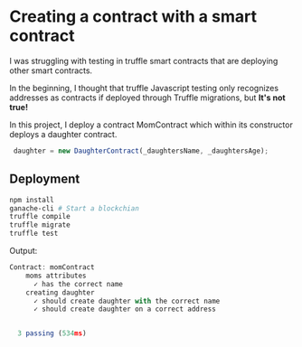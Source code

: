 # Creating a contract with a smart contract

I was struggling with testing in truffle smart contracts that are deploying other smart contracts.

In the beginning, I thought that truffle Javascript testing only recognizes addresses as contracts if deployed through Truffle migrations, but **It's not true!**

In this project, I deploy a contract MomContract which within its constructor deploys a daughter contract.

```javascript
 daughter = new DaughterContract(_daughtersName, _daughtersAge);
```

## Deployment

```bash
npm install
ganache-cli # Start a blockchian
truffle compile
truffle migrate
truffle test
```

Output:

```javascript
Contract: momContract
    moms attributes
      ✓ has the correct name
    creating daughter
      ✓ should create daughter with the correct name
      ✓ should create daughter on a correct address


  3 passing (534ms)
```

